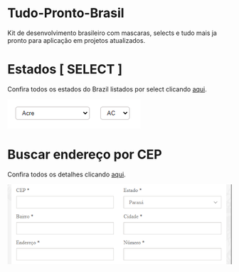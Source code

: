 # Tudo-Pronto-Brasil
Kit de desenvolvimento brasileiro com mascaras, selects e tudo mais ja pronto para aplicação em projetos atualizados.


# Estados [ SELECT ]
Confira todos os estados do Brazil listados por select clicando [aqui](https://github.com/AlissonIC/Tudo-Pronto-Brasil/blob/main/views/Selects.md).

<img src="assets/selects_001.png">



# Buscar endereço por CEP
Confira todos os detalhes clicando [aqui](https://github.com/AlissonIC/Tudo-Pronto-Brasil/blob/main/views/Cep.md).

<img src="assets/cep_001.png">
